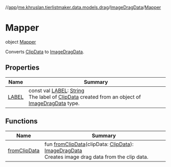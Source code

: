 //[app](../../../../index.md)/[me.khruslan.tierlistmaker.data.models.drag](../../index.md)/[ImageDragData](../index.md)/[Mapper](index.md)

# Mapper

object [Mapper](index.md)

Converts [ClipData](https://developer.android.com/reference/kotlin/android/content/ClipData.html) to [ImageDragData](../index.md).

## Properties

| Name | Summary |
|---|---|
| [LABEL](-l-a-b-e-l.md) | const val [LABEL](-l-a-b-e-l.md): [String](https://kotlinlang.org/api/latest/jvm/stdlib/kotlin/-string/index.html)<br>The label of [ClipData](https://developer.android.com/reference/kotlin/android/content/ClipData.html) created from an object of [ImageDragData](../index.md) type. |

## Functions

| Name | Summary |
|---|---|
| [fromClipData](from-clip-data.md) | fun [fromClipData](from-clip-data.md)(clipData: [ClipData](https://developer.android.com/reference/kotlin/android/content/ClipData.html)): [ImageDragData](../index.md)<br>Creates image drag data from the clip data. |
